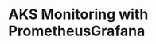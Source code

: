 # AKS Monitoring with PrometheusGrafana                                                                                                                                                                                                                                                                                                                                                                                                                                                                                        

